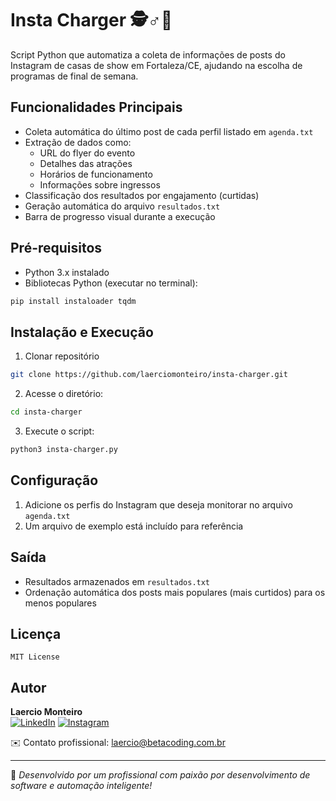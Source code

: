 # Insta Charger 🕵️♂️📲

Script Python que automatiza a coleta de informações de posts do Instagram de casas de show em Fortaleza/CE, ajudando na escolha de programas de final de semana.

## Funcionalidades Principais
- Coleta automática do último post de cada perfil listado em `agenda.txt`
- Extração de dados como:
  - URL do flyer do evento
  - Detalhes das atrações
  - Horários de funcionamento
  - Informações sobre ingressos
- Classificação dos resultados por engajamento (curtidas)
- Geração automática do arquivo `resultados.txt`
- Barra de progresso visual durante a execução

## Pré-requisitos
- Python 3.x instalado
- Bibliotecas Python (executar no terminal):
```bash
pip install instaloader tqdm
```

## Instalação e Execução
1. Clonar repositório
```bash
git clone https://github.com/laerciomonteiro/insta-charger.git
```
2. Acesse o diretório:
```bash
cd insta-charger
```
3. Execute o script:
```bash
python3 insta-charger.py
```

## Configuração
1. Adicione os perfis do Instagram que deseja monitorar no arquivo `agenda.txt`
2. Um arquivo de exemplo está incluído para referência

## Saída
- Resultados armazenados em `resultados.txt`
- Ordenação automática dos posts mais populares (mais curtidos) para os menos populares

## Licença
`MIT License`

## Autor
**Laercio Monteiro**  
[![LinkedIn](https://img.shields.io/badge/LinkedIn-0077B5?style=flat&logo=linkedin)](https://www.linkedin.com/in/laercio-monteiro) 
[![Instagram](https://img.shields.io/badge/Instagram-E4405F?style=flat&logo=instagram)](https://instagram.com/laercio.monteiro_)

✉️ Contato profissional: laercio@betacoding.com.br

---

🔐 *Desenvolvido por um profissional com paixão por desenvolvimento de software e automação inteligente!*

